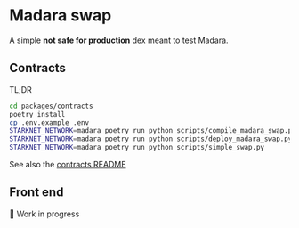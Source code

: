 # Madara swap

A simple **not safe for production** dex meant to test Madara.

## Contracts

TL;DR

```bash
cd packages/contracts
poetry install
cp .env.example .env
STARKNET_NETWORK=madara poetry run python scripts/compile_madara_swap.py
STARKNET_NETWORK=madara poetry run python scripts/deploy_madara_swap.py
STARKNET_NETWORK=madara poetry run python scripts/simple_swap.py
```

See also the [contracts README](./packages/contracts/README.md)

## Front end

🚧 Work in progress
